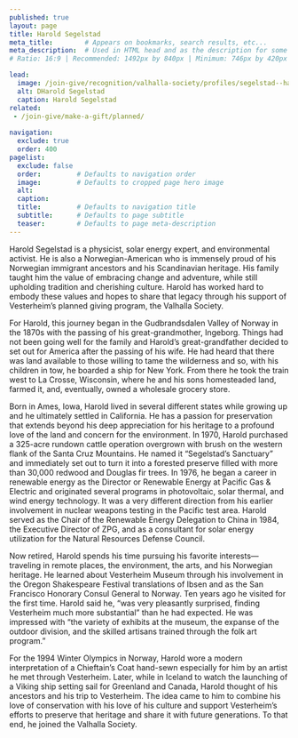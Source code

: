 ```yaml
---
published: true
layout: page
title: Harold Segelstad
meta_title:        # Appears on bookmarks, search results, etc...
meta_description:  # Used in HTML head and as the description for some search engines
# Ratio: 16:9 | Recommended: 1492px by 840px | Minimum: 746px by 420px

lead:
  image: /join-give/recognition/valhalla-society/profiles/segelstad--harold.jpg
  alt: DHarold Segelstad
  caption: Harold Segelstad
related:
 - /join-give/make-a-gift/planned/
   
navigation:
  exclude: true
  order: 400
pagelist:
  exclude: false
  order:         # Defaults to navigation order  
  image:         # Defaults to cropped page hero image
  alt:
  caption:
  title:         # Defaults to navigation title
  subtitle:      # Defaults to page subtitle
  teaser:        # Defaults to page meta-description
---
```

Harold Segelstad is a physicist, solar energy expert, and environmental activist. He is also a Norwegian-American who is immensely proud of his Norwegian immigrant ancestors and his Scandinavian heritage. His family taught him the value of embracing change and adventure, while still upholding tradition and cherishing culture. Harold has worked hard to embody these values and hopes to share that legacy through his support of Vesterheim’s planned giving program, the Valhalla Society. 

For Harold, this journey began in the Gudbrandsdalen Valley of Norway in the 1870s with the passing of his great-grandmother, Ingeborg. Things had not been going well for the family and Harold’s great-grandfather decided to set out for America after the passing of his wife. He had heard that there was land available to those willing to tame the wilderness and so, with his children in tow, he boarded a ship for New York. From there he took the train west to La Crosse, Wisconsin, where he and his sons homesteaded land, farmed it, and, eventually, owned a wholesale grocery store. 

Born in Ames, Iowa, Harold lived in several different states while growing up and he ultimately settled in California. He has a passion for preservation that extends beyond his deep appreciation for his heritage to a profound love of the land and concern for the environment. In 1970, Harold purchased a 325-acre rundown cattle operation overgrown with brush on the western flank of the Santa Cruz Mountains. He named it “Segelstad’s Sanctuary” and immediately set out to turn it into a forested preserve filled with more than 30,000 redwood and Douglas fir trees. In 1976, he began a career in renewable energy as the Director or Renewable Energy at Pacific Gas & Electric and originated several programs in photovoltaic, solar thermal, and wind energy technology. It was a very different direction from his earlier involvement in nuclear weapons testing in the Pacific test area. Harold served as the Chair of the Renewable Energy Delegation to China in 1984, the Executive Director of ZPG, and as a consultant for solar energy utilization for the Natural Resources Defense Council. 

Now retired, Harold spends his time pursuing his favorite interests—traveling in remote places, the environment, the arts, and his Norwegian heritage. He learned about Vesterheim Museum through his involvement in the Oregon Shakespeare Festival translations of Ibsen and as the San Francisco Honorary Consul General to Norway. Ten years ago he visited for the first time. Harold said he, “was very pleasantly surprised, finding Vesterheim much more substantial” than he had expected. He was impressed with “the variety of exhibits at the museum, the expanse of the outdoor division, and the skilled artisans trained through the folk art program.” 

For the 1994 Winter Olympics in Norway, Harold wore a modern interpretation of a Chieftain’s Coat hand-sewn especially for him by an artist he met through Vesterheim. Later, while in Iceland to watch the launching of a Viking ship setting sail for Greenland and Canada, Harold thought of his ancestors and his trip to Vesterheim. The idea came to him to combine his love of conservation with his love of his culture and support Vesterheim’s efforts to preserve that heritage and share it with future generations. To that end, he joined the Valhalla Society. 